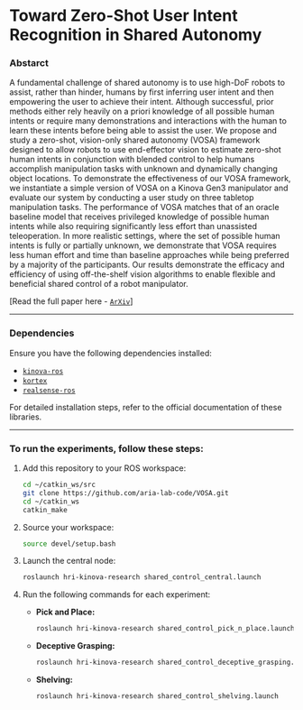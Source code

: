 # Toward Zero-Shot User Intent Recognition in Shared Autonomy

### Abstarct
A fundamental challenge of shared autonomy is to use high-DoF robots to assist, rather than hinder, humans by first inferring user intent and then empowering the user to achieve their intent. Although successful, prior methods either rely heavily on a priori knowledge of all possible human intents or require many demonstrations and interactions with the human to learn these intents before being able to assist the user. We propose and study a zero-shot, vision-only shared autonomy (VOSA) framework designed to allow robots to use end-effector vision to estimate zero-shot human intents in conjunction with blended control to help humans accomplish manipulation tasks with unknown and dynamically changing object locations. To demonstrate the effectiveness of our VOSA framework, we instantiate a simple version of VOSA on a Kinova Gen3 manipulator and evaluate our system by conducting a user study on three tabletop manipulation tasks. The performance of VOSA matches that of an oracle baseline model that receives privileged knowledge of possible human intents while also requiring significantly less effort than unassisted teleoperation. In more realistic settings, where the set of possible human intents is fully or partially unknown, we demonstrate that VOSA requires less human effort and time than baseline approaches while being preferred by a majority of the participants. Our results demonstrate the efficacy and efficiency of using off-the-shelf vision algorithms to enable flexible and beneficial shared control of a robot manipulator.

[Read the full paper here - [`ArXiv`](https://arxiv.org/pdf/2501.08389)]

---

### Dependencies 

Ensure you have the following dependencies installed:

- [`kinova-ros`](https://github.com/Kinovarobotics/kinova-ros)  
- [`kortex`](https://github.com/Kinovarobotics/ros_kortex)  
- [`realsense-ros`](https://github.com/IntelRealSense/realsense-ros)  

For detailed installation steps, refer to the official documentation of these libraries.

---

### To run the experiments, follow these steps:
1. Add this repository to your ROS workspace:
   ```bash
   cd ~/catkin_ws/src
   git clone https://github.com/aria-lab-code/VOSA.git
   cd ~/catkin_ws
   catkin_make
   ```
   
2. Source your workspace:
   ```bash
   source devel/setup.bash
   ```
3. Launch the central node:
   ```bash
   roslaunch hri-kinova-research shared_control_central.launch
   ```
   
5. Run the following commands for each experiment:
    - **Pick and Place:**  
      ```bash
      roslaunch hri-kinova-research shared_control_pick_n_place.launch
      ```

    - **Deceptive Grasping:**  
      ```bash
      roslaunch hri-kinova-research shared_control_deceptive_grasping.launch
      ```

    - **Shelving:**  
      ```bash
      roslaunch hri-kinova-research shared_control_shelving.launch
      ```
  
